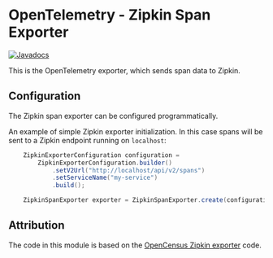 # OpenTelemetry - Zipkin Span Exporter

[![Javadocs][javadoc-image]][javadoc-url]

This is the OpenTelemetry exporter, which sends span data to Zipkin.

## Configuration

The Zipkin span exporter can be configured programmatically.

An example of simple Zipkin exporter initialization. In this case
spans will be sent to a Zipkin endpoint running on `localhost`:

```java
    ZipkinExporterConfiguration configuration =
        ZipkinExporterConfiguration.builder()
            .setV2Url("http://localhost/api/v2/spans")
            .setServiceName("my-service")
            .build();

    ZipkinSpanExporter exporter = ZipkinSpanExporter.create(configuration);
```

## Attribution

The code in this module is based on the [OpenCensus Zipkin exporter][oc-origin] code.

[javadoc-image]: https://www.javadoc.io/badge/io.opentelemetry/opentelemetry-exporters-zipkin.svg
[javadoc-url]: https://www.javadoc.io/doc/io.opentelemetry/opentelemetry-exporters-zipkin
[oc-origin]: https://github.com/census-instrumentation/opencensus-java/
